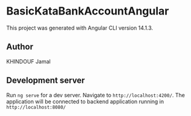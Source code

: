 # BasicKataBankAccountAngular

This project was generated with Angular CLI version 14.1.3.

## Author

KHINDOUF Jamal

## Development server

Run `ng serve` for a dev server. Navigate to `http://localhost:4200/`. The application will be connected to backend application running in `http://localhost:8080/`


